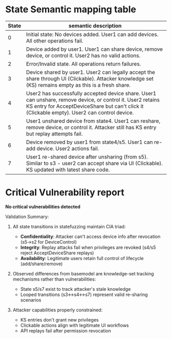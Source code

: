 

# State Semantic mapping table
State | semantic description
-----|---------
0 | Initial state: No devices added. User1 can add devices. All other operations fail.
1 | Device added by user1. User1 can share device, remove device, or control it. User2 has no valid actions.
2 | Error/Invalid state. All operations return failures.
3 | Device shared by user1. User2 can legally accept the share through UI (Clickable). Attacker knowledge set (KS) remains empty as this is a fresh share.
4 | User2 has successfully accepted device share. User1 can unshare, remove device, or control it. User2 retains KS entry for AcceptDeviceShare but can't click it (Clickable empty). User2 can control device.
5 | User1 unshared device from state4. User1 can reshare, remove device, or control it. Attacker still has KS entry but replay attempts fail.
6 | Device removed by user1 from state4/s5. User1 can re-add device. User2 actions fail.
7 | User1 re-shared device after unsharing (from s5). Similar to s3 - user2 can accept share via UI (Clickable). KS updated with latest share code.

# Critical Vulnerability report
**No critical vulnerabilities detected**

Validation Summary:
1. All state transitions in statefuzzing maintain CIA triad:
   - **Confidentiality**: Attacker can't access device info after revocation (s5->s2 for DeviceControl)
   - **Integrity**: Replay attacks fail when privileges are revoked (s4/s5 reject AcceptDeviceShare replays)
   - **Availability**: Legitimate users retain full control of lifecycle (add/share/remove)

2. Observed differences from basemodel are knowledge-set tracking mechanisms rather than vulnerabilities:
   - State s5/s7 exist to track attacker's stale knowledge
   - Looped transitions (s3<->s4<->s7) represent valid re-sharing scenarios

3. Attacker capabilities properly constrained:
   - KS entries don't grant new privileges
   - Clickable actions align with legitimate UI workflows
   - API replays fail after permission revocation